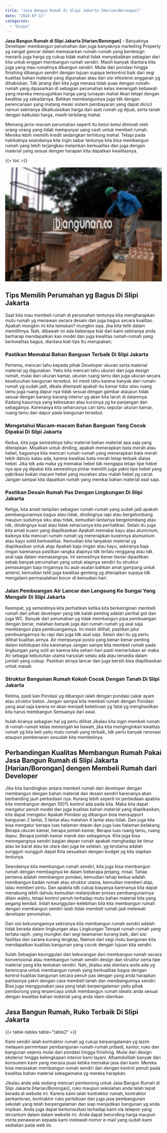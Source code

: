 ```yaml
---
title: "Jasa Bangun Rumah di Slipi Jakarta [Harian/Borongan]"
date: "2024-07-11"
categories: 
  - "biaya"
---
```


**Jasa Bangun Rumah di Slipi Jakarta \[Harian/Borongan\]** – Banyaknya Developer membangun perumahan dan juga banyaknya marketing Property yg sangat gencar dalam memasarkan rumah-rumah yang berdesign menarik juga harga yg cukup tidak mahal tidak menyebabkan sebagian dari kita untuk enggan membangun rumah sendiri. Masih banyak diantara kita juga yang mau rumahnya dibangun sendiri. Mulai dari pondasi hingga finishing dibangun sendiri dengan tujuan supaya terkontrol baik dari segi kualitas bahan material yang digunakan atau dari sisi efesiensi anggaran yg dihabiskan. Tdk jarang dari kita juga merasa tidak puas dengan rumah-rumah yang dipasarkan di sebagian perumahan kelas menengah kebawah yang mereka menyuguhkan harga yang lumayan mahal Akan tetapi dengan kwalitas yg sekadarnya. Bahkan membangunnya juga tdk dengan perencanaan yang matang meski sistem pembayaran yang dapat dicicil namun sekiranya dikalkulasikan harga dari aset rumah yg dijual, serta tanah dengan kalkulasi harga, masih terbilang mahal.

Memang jenis-macam perumahan seperti itu betul-betul diminati oleh orang-orang yang tidak mempunyai uang cash untuk membeli rumah. Mereka lebih memilih kredit sedangkan terhitung mahal. Tetapi pada hakikatnya seandainya kita ingin sabar tentunya kita bisa membangun rumah yang lebih terjangkau melainkan berkualitas dan juga dengan material yang sesuai dengan harapan kita dapatkan kwalitasnya.

{{< toc >}}

![Jasa Bangun Rumah di Slipi Jakarta [Harian/Borongan]](/images/borong-bangunan-12.png)

## Tips Memilih Perumahan yg Bagus Di Slipi Jakarta

Saat kita mau membeli rumah di perumahan tentunya kita mengharapkan mutu rumah yg menawan secara desain dan juga bagus secara kualitas. Apakah mungkin ini kita temukan? mungkin saja, jika kita teliti dalam memilihnya. Nah, dibawah ini ada beberapa kiat dari kami sekiranya anda berharap mendapatkan kan model dan juga kwalitas rumah-rumah yang berkwalitas bagus, diantara kiat-tips Itu merupakan;

### Pastikan Memakai Bahan Banguan Terbaik Di Slipi Jakarta

Pertama, mencari tahu kepada pihak Developer ukuran serta material material yg digunakan. Yaitu kita mencari tahu ukuran dan juga design rumah, mulai dari ukuran kamar, ukuran ruang tamu dan juga ukuran secara keseluruhan bangunan tersebut. Ini mesti tahu karena banyak dari rumah-rumah yg sudah jadi, dikala ditempati apakah itu kamar tidur atau ruang tamu juga ruang dapur nya tidak sesuai dengan gambar ataupun tidak sesuai dengan barang-barang interior yg akan kita taruh di dalamnya. Kadang kasurnya yang kebesaran atau kursinya yg ke panjangan dan sebagainya. Karenanya kita seharusnya cari tahu seputar ukuran kamar, ruang tamu dan dapur pada bangunan tersebut.

### Mengetahui Macam-macam Bahan Banguan Yang Cocok Dipakai Di Slipi Jakarta

Kedua, kita juga semestinya tahu material bahan material apa saja yang diterapkan. Misalkan untuk dinding, apakah menerapkan bata merah atau hebel, bagusnya kita mencari rumah-rumah yang menerapkan bata merah lebih dahulu kalau ada, karena kwalitas bata merah tetap terbaik diatas hebel. Jika tdk ada maka yg memakai hebel tdk mengapa tetapi tipe hebel nya apa yg dipakai kita semestinya pintar memilih juga yakni tipe hebel yang pabrikasi bukan macam hebel yang murahan atau malah hebel yg cacat. Jangan sampai kita dapatkan rumah yang memkai bahan material asal saja.

### Pastikan Desain Rumah Pas Dengan Lingkungan Di Slipi Jakarta

Ketiga, kita amati tampilan sebagian rumah-rumah yang sudah jadi apakah pembangunannya bagus atau tidak, dindingnya rapi atau bergelombang maupun sudutnya siku atau tidak, kemudian lantainya bergelombang atau tdk, dindingnya kuat atau tidak seharusnya kita perhatikan. Selain itu juga kita amati kusen yang diaplikasikan Apakah memakai kayu atau aluminium, baiknya kita mencari rumah-rumah yg menerapkan kusennya alumunium atau kayu solid berkwalitas. Kemudian kita tanyakan material yg diaplikasikan untuk atap Apakah baja ringan atau kayu, sekiranya baja ringan karenanya pastikan rangka atapnya tdk terlalu renggang atau tdk asal saja dalam memasangnya. Ini semestinya benar-benar dipastikan sebab banyak perumahan yang untuk atapnya sendiri itu struktur pemasangan baja ringannya itu asal-asalan bahkan amat gampang untuk ambrol, kemudian teliti juga kwalitas genteng yg diterapkan supaya tdk mengalami permasalahan bocor di kemudian hari.

### Jalan Pembuangan Air Lancar dan Langsung Ke Sungai Yang Mengalir Di Slipi Jakarta

Keempat, yg semestinya kita perhatikan ketika kita berkeinginan membeli rumah dari pihak developer yang tdk kalah penting adalah perihal got dan juga WC. Banyak dari perumahan yg tidak membangun pipa pembuangan dengan benar, malahan banyak juga dari rumah-rumah yg asal saja membangun pipa pembuangannya. Ini mesti dilihat, pastikan jalur pembuangannya itu rapi dan juga tdk asal saja. Selain dari itu yg perlu dilihat kualitas airnya. Air mempunyai posisi yang benar-benar penting dalam kehidupan kita karenanya Jangan sampe kita membeli rumah pada lingkungan yang sulit air karena kita sehari-hari pasti memerlukan air maka Air sebagai kebutuhan utama haruslah selalu ada atau tersedia dalam jumlah yang cukup. Pastikan airnya lancar dan juga bersih bisa diaplikasikan untuk masak.

### Struktur Bangunan Rumah Kokoh Cocok Dengan Tanah Di Slipi Jakarta

Kelima, pasti kan Pondasi yg dibangun ialah dengan pondasi cakar ayam atau struktur beton. Jangan sampai kita membeli rumah dengan Pondasi yang asal saja karena ini akan menjadi kekeliruan yg fatal yg menghasilkan kita harus membangun Semuanya dari awal.

Itulah kiranya sebagian hal yg perlu dilihat Jikalau kita ingin membeli rumah di rumah-rumah kelas menengah ke bawah, jika kita menginginkan kwalitas rumah yg kita beli yaitu mutu rumah yang terbaik, tdk perlu banyak renovasi ataupun pembenaran sesudah kita membelinya.

## Perbandingan Kualitas Membangun Rumah Pakai Jasa Bangun Rumah di Slipi Jakarta \[Harian/Borongan\] dengen Membeli Rumah dari Developer

Jika kita bandingkan antara membeli rumah dari developer dengan membangun dengan bahan material dan desain sendiri karenanya akan berbanding jauh perbedaan nya. Kurang lebih seperti ini perbedaan apabila kita membangun dengan 100% kontrol ada pada kita. Maka kita dapat mengatur penuh model dan juga kualitas bahan material yang diaplikasikan, kita dapat mengatur Apakah Pondasi yg dibangun bisa mensupport bangunan 2 lantai, 3 lantai atau malahan 4 lantai atau tidak. Dan juga kita bisa mengatur berapa luas halaman depan dan juga luas halaman belakang. Berapa ukuran kamar, berapa jumlah kamar, Berapa luas ruang tamu, ruang dapur, Berapa jumlah kamar mandi dan sebagainya. Kita juga bisa memegangnya sendiri bagian depan rumah apakah menghadap ke timur atau ke barat atau ke utara dan juga ke selatan. yg terutama adalah sungguh-sungguh dapat Kita sesuaikan dengan budget yg kita siapkan tentunya.

Seandainya kita membangun rumah sendiri, kita juga bisa membangun rumah dengan membaginya ke dalam beberapa jenjang, misal. Tahap pertama adalah membangun pondasi, kemudian tahap kedua adalah membangun badan rumah atau struktur utama, kemudian memberi atap, lalau memberi pintu. Dan apabila tdk cukup biayanya karenanya kita dapat menabung lebih dahulu kemudian melanjutkan proses pembangunannya dilain waktu, tetapi kontrol penuh terhadap mutu bahan material kita yang pegang kendali. Inilah keunggulan-kelebihan bila kita membangun rumah dengan membangun sendiri ialah tidak membeli rumah jadi melewati developer perumahan.

Dari sisi kekurangannya sekiranya kita membangun rumah sendiri adalah tidak berada dalam lingkungan atau Lingkungan Tempat rumah-rumah yang tertata rapih. yang mungkin dari segi keamanan kurang baik, dari sisi fasilitas dan sarana kurang lengkap, Namun dari segi mutu bangunan kita mendapatkan kualitas bangunan yang cocok dengan tujuan kita sendiri.

Itulah Sebagian keunggulan dan kekurangan dari membangun rumah secara konvensional atau membangun rumah sendiri design dan struktur serta tipe material yang kita tentukan sendiri. Nah, jikalau ada diantara anda ada yg berencana untuk membangun rumah yang berkualitas bagus dengan kontrol kualitas bangunan secara penuh pas dengan yang anda harapkan pantasnya yakni dengan cara membeli tanah dan membangunnya sendiri. Bisa juga menggunakan jasa yang telah berpengalaman yaitu pihak pemborong yang terpercaya untuk membangun rumah idealis anda sesuai dengan kwalitas bahan material yang anda idam-idamkan.

## Jasa Bangun Rumah, Ruko Terbaik Di Slipi Jakarta

{{< table-tables table="table2" >}}

Kami sendiri ialah kontraktor rumah yg cukup berpengalaman yg lazim melayani permintaan pembangunan rumah-rumah pribadi, kantor, ruko dan bangunan sejenis mulai dari pondasi hingga finishing. Mulai dari design eksterior hingga kelengkapan interior kami layani. Alhamdulillah banyak dari konsumen kami yang merasa puas ketika memakai jasa dari kami. Mereka bisa merasakan membangun rumah sendiri dan dengan kontrol penuh pada kwalitas bahan material sebagaimana yg mereka harapkan.

Jikalau anda ada sedang mencari pemborong untuk Jasa Bangun Rumah di Slipi Jakarta \[Harian/Borongan\], ruko maupun sekolahan anda telah tepat berada di website ini. Karena kami ialah kontraktor rumah, kontraktor perkantoran, kontraktor ruko pertokoan dan juga jasa pembangunan sekolah yang telah berpengalaman dan siap menjadikan bangunan yg anda impikan. Anda juga dapat berkonsultasi terhadap kami via telepon yang tercantum dalam dalam website ini. Anda dapat berunding harga maupun minta penawaran kepada kami melewati nomor e-mail yang sudah kami sediakan pada web ini.
